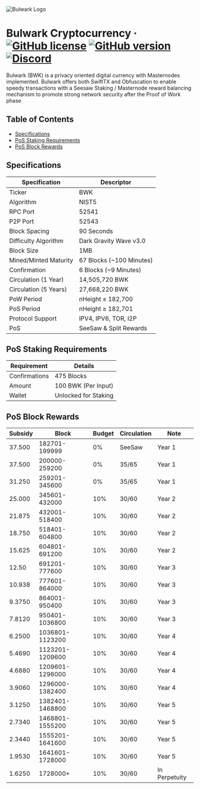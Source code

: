 ![Bulwark Logo](https://bulwarkcrypto.com/wp-content/uploads/2018/10/Symbol-Color2.svg)

Bulwark Cryptocurrency
&middot;
[![GitHub license](https://img.shields.io/github/license/bulwark-crypto/Bulwark.svg)](https://github.com/bulwark-crypto/Bulwark/blob/master/COPYING) [![GitHub version](https://badge.fury.io/gh/bulwark-crypto%2FBulwark.svg)](https://badge.fury.io/gh/bulwark-crypto%2FBulwark) [![Discord](https://img.shields.io/discord/374271866308919296.svg)](https://discord.me/bulwarkcrypto)
=====

Bulwark (BWK) is a privacy oriented digital currency with Masternodes implemented.
Bulwark offers both SwiftTX and Obfuscation to enable speedy transactions with a Seesaw Staking / Masternode reward balancing mechanism to promote strong network security after the Proof of Work phase

## Table of Contents
- [Specifications](#specifications)
- [PoS Staking Requirements](#pos-staking-requirements)
- [PoS Block Rewards](#pos-block-rewards)

<a name="specifications"></a>
## Specifications

| Specification         | Descriptor                              |
|-----------------------|-----------------------------------------|
| Ticker                | BWK                                     |
| Algorithm             | NIST5                                   |
| RPC Port              | 52541                                   |
| P2P Port              | 52543                                   |
| Block Spacing         | 90 Seconds                              |
| Difficulty Algorithm  | Dark Gravity Wave v3.0                  |
| Block Size            | 1MB                                     |
| Mined/Minted Maturity | 67 Blocks (~100 Minutes)                |
| Confirmation          | 6 Blocks (~9 Minutes)                   |
| Circulation (1 Year)  | 14,505,720 BWK                          |
| Circulation (5 Years) | 27,668,220 BWK                          |
| PoW Period            | nHeight ≤ 182,700                       |
| PoS Period            | nHeight ≥ 182,701                       |
| Protocol Support      | IPV4, IPV6, TOR, I2P                    |
| PoS                   | SeeSaw & Split Rewards                  |

<a name="pos-staking-requirements"></a>
## PoS Staking Requirements

| Requirement   | Details              |
|---------------|----------------------|
| Confirmations | 475 Blocks           |
| Amount        | 100 BWK (Per Input)  |
| Wallet        | Unlocked for Staking |

<a name="pos-block-rewards"></a>
## PoS Block Rewards

| Subsidy | Block           | Budget | Circulation    | Note          |
|---------|-----------------|--------|----------------|---------------|
| 37.500  | 182701-199999   | 0%     | SeeSaw         | Year 1        |
| 37.500  | 200000-259200   | 0%     | 35/65          | Year 1        |
| 31.250  | 259201-345600   | 0%     | 35/65          | Year 1        |
| 25.000  | 345601-432000   | 10%    | 30/60          | Year 2        |
| 21.875  | 432001-518400   | 10%    | 30/60          | Year 2        |
| 18.750  | 518401-604800   | 10%    | 30/60          | Year 2        |
| 15.625  | 604801-691200   | 10%    | 30/60          | Year 2        |
| 12.50   | 691201-777600   | 10%    | 30/60          | Year 3        |
| 10.938  | 777601-864000   | 10%    | 30/60          | Year 3        |
| 9.3750  | 864001-950400   | 10%    | 30/60          | Year 3        |
| 7.8120  | 950401-1036800  | 10%    | 30/60          | Year 3        |
| 6.2500  | 1036801-1123200 | 10%    | 30/60          | Year 4        |
| 5.4690  | 1123201-1209600 | 10%    | 30/60          | Year 4        |
| 4.6880  | 1209601-1296000 | 10%    | 30/60          | Year 4        |
| 3.9060  | 1296000-1382400 | 10%    | 30/60          | Year 4        |
| 3.1250  | 1382401-1468800 | 10%    | 30/60          | Year 5        |
| 2.7340  | 1468801-1555200 | 10%    | 30/60          | Year 5        |
| 2.3440  | 1555201-1641600 | 10%    | 30/60          | Year 5        |
| 1.9530  | 1641601-1728000 | 10%    | 30/60          | Year 5        |
| 1.6250  | 1728000+        | 10%    | 30/60          | In Perpetuity |

